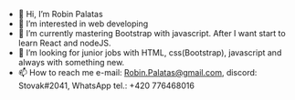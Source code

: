 - 👋 Hi, I’m Robin Palatas
- 👀 I’m interested in web developing
- 🌱 I’m currently mastering Bootstrap with javascript. After I want start to learn React and nodeJS.
- 💞️ I’m looking for junior jobs with HTML, css(Bootstrap), javascript and always with something new.
- 📫 How to reach me e-mail: Robin.Palatas@gmail.com, discord: Stovak#2041, WhatsApp tel.: +420 776468016

<!---
Stovakx/Stovakx is a ✨ special ✨ repository because its `README.md` (this file) appears on your GitHub profile.
You can click the Preview link to take a look at your changes.
--->

